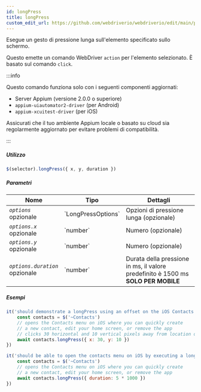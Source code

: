 ```yaml
---
id: longPress
title: longPress
custom_edit_url: https://github.com/webdriverio/webdriverio/edit/main/packages/webdriverio/src/commands/mobile/longPress.ts
---
```


Esegue un gesto di pressione lunga sull'elemento specificato sullo schermo.

Questo emette un comando WebDriver `action` per l'elemento selezionato. È basato sul comando `click`.

:::info

Questo comando funziona solo con i seguenti componenti aggiornati:
 - Server Appium (versione 2.0.0 o superiore)
 - `appium-uiautomator2-driver` (per Android)
 - `appium-xcuitest-driver` (per iOS)

Assicurati che il tuo ambiente Appium locale o basato su cloud sia regolarmente aggiornato per evitare problemi di compatibilità.

:::

##### Utilizzo

```js
$(selector).longPress({ x, y, duration })
```

##### Parametri

<table>
  <thead>
    <tr>
      <th>Nome</th><th>Tipo</th><th>Dettagli</th>
    </tr>
  </thead>
  <tbody>
    <tr>
      <td><code><var>options</var></code><br /><span className="label labelWarning">opzionale</span></td>
      <td>`LongPressOptions`</td>
      <td>Opzioni di pressione lunga (opzionale)</td>
    </tr>
    <tr>
      <td><code><var>options.x</var></code><br /><span className="label labelWarning">opzionale</span></td>
      <td>`number`</td>
      <td>Numero (opzionale)</td>
    </tr>
    <tr>
      <td><code><var>options.y</var></code><br /><span className="label labelWarning">opzionale</span></td>
      <td>`number`</td>
      <td>Numero (opzionale)</td>
    </tr>
    <tr>
      <td><code><var>options.duration</var></code><br /><span className="label labelWarning">opzionale</span></td>
      <td>`number`</td>
      <td>Durata della pressione in ms, il valore predefinito è 1500 ms <br /><strong>SOLO PER MOBILE</strong></td>
    </tr>
  </tbody>
</table>

##### Esempi

```js title="longpress.offset.js"
it('should demonstrate a longPress using an offset on the iOS Contacts icon', async () => {
    const contacts = $('~Contacts')
    // opens the Contacts menu on iOS where you can quickly create
    // a new contact, edit your home screen, or remove the app
    // clicks 30 horizontal and 10 vertical pixels away from location of the icon (from center point of element)
    await contacts.longPress({ x: 30, y: 10 })
})

```

```js title="longpress.example.js"
it('should be able to open the contacts menu on iOS by executing a longPress of 5 seconds', async () => {
    const contacts = $('~Contacts')
    // opens the Contacts menu on iOS where you can quickly create
    // a new contact, edit your home screen, or remove the app
    await contacts.longPress({ duration: 5 * 1000 })
})
```